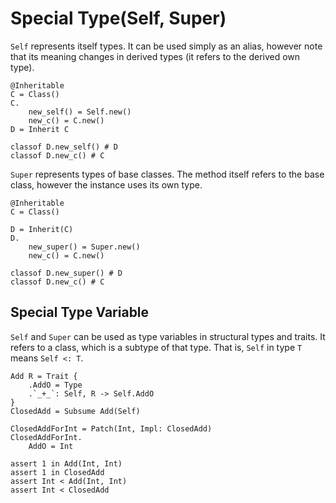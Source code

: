 # Special Type(Self, Super)

`Self` represents itself types. It can be used simply as an alias, however note that its meaning changes in derived types (it refers to the derived own type).

```erg
@Inheritable
C = Class()
C.
    new_self() = Self.new()
    new_c() = C.new()
D = Inherit C

classof D.new_self() # D
classof D.new_c() # C
```

`Super` represents types of base classes. The method itself refers to the base class, however the instance uses its own type.

```erg
@Inheritable
C = Class()

D = Inherit(C)
D.
    new_super() = Super.new()
    new_c() = C.new()

classof D.new_super() # D
classof D.new_c() # C
```

## Special Type Variable

`Self` and `Super` can be used as type variables in structural types and traits. It refers to a class, which is a subtype of that type. That is, `Self` in type `T` means `Self <: T`.

```erg
Add R = Trait {
    .AddO = Type
    .`_+_`: Self, R -> Self.AddO
}
ClosedAdd = Subsume Add(Self)

ClosedAddForInt = Patch(Int, Impl: ClosedAdd)
ClosedAddForInt.
    AddO = Int

assert 1 in Add(Int, Int)
assert 1 in ClosedAdd
assert Int < Add(Int, Int)
assert Int < ClosedAdd
```
